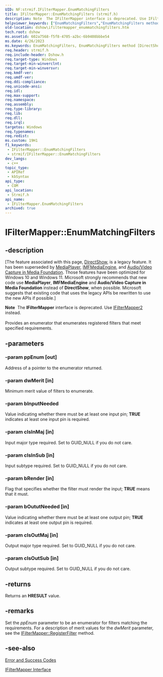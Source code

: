 ```yaml
---
UID: NF:strmif.IFilterMapper.EnumMatchingFilters
title: IFilterMapper::EnumMatchingFilters (strmif.h)
description: Note  The IFilterMapper interface is deprecated. Use IFilterMapper2 instead. Provides an enumerator that enumerates registered filters that meet specified requirements.
helpviewer_keywords: ["EnumMatchingFilters","EnumMatchingFilters method [DirectShow]","EnumMatchingFilters method [DirectShow]","IFilterMapper interface","IFilterMapper interface [DirectShow]","EnumMatchingFilters method","IFilterMapper.EnumMatchingFilters","IFilterMapper::EnumMatchingFilters","IFilterMapperEnumMatchingFilters","dshow.ifiltermapper_enummatchingfilters","strmif/IFilterMapper::EnumMatchingFilters"]
old-location: dshow\ifiltermapper_enummatchingfilters.htm
tech.root: dshow
ms.assetid: 602a7568-f5f8-4705-a2bc-6b9408bbbe54
ms.date: 4/26/2023
ms.keywords: EnumMatchingFilters, EnumMatchingFilters method [DirectShow], EnumMatchingFilters method [DirectShow],IFilterMapper interface, IFilterMapper interface [DirectShow],EnumMatchingFilters method, IFilterMapper.EnumMatchingFilters, IFilterMapper::EnumMatchingFilters, IFilterMapperEnumMatchingFilters, dshow.ifiltermapper_enummatchingfilters, strmif/IFilterMapper::EnumMatchingFilters
req.header: strmif.h
req.include-header: Dshow.h
req.target-type: Windows
req.target-min-winverclnt: 
req.target-min-winversvr: 
req.kmdf-ver: 
req.umdf-ver: 
req.ddi-compliance: 
req.unicode-ansi: 
req.idl: 
req.max-support: 
req.namespace: 
req.assembly: 
req.type-library: 
req.lib: 
req.dll: 
req.irql: 
targetos: Windows
req.typenames: 
req.redist: 
ms.custom: 19H1
f1_keywords:
 - IFilterMapper::EnumMatchingFilters
 - strmif/IFilterMapper::EnumMatchingFilters
dev_langs:
 - c++
topic_type:
 - APIRef
 - kbSyntax
api_type:
 - COM
api_location:
 - Strmif.h
api_name:
 - IFilterMapper.EnumMatchingFilters
archived: true
---
```


# IFilterMapper::EnumMatchingFilters


## -description

\[The feature associated with this page, [DirectShow](/windows/win32/directshow/directshow), is a legacy feature. It has been superseded by [MediaPlayer](/uwp/api/Windows.Media.Playback.MediaPlayer), [IMFMediaEngine](/windows/win32/api/mfmediaengine/nn-mfmediaengine-imfmediaengine), and [Audio/Video Capture in Media Foundation](/windows/win32/medfound/audio-video-capture-in-media-foundation). Those features have been optimized for Windows 10 and Windows 11. Microsoft strongly recommends that new code use **MediaPlayer**, **IMFMediaEngine** and **Audio/Video Capture in Media Foundation** instead of **DirectShow**, when possible. Microsoft suggests that existing code that uses the legacy APIs be rewritten to use the new APIs if possible.\]

<div class="alert"><b>Note</b>  The <b>IFilterMapper</b> interface is deprecated. Use <a href="/windows/desktop/api/strmif/nn-strmif-ifiltermapper2">IFilterMapper2</a> instead.</div>
<div> </div>
Provides an enumerator that enumerates registered filters that meet specified requirements.

## -parameters

### -param ppEnum [out]

Address of a pointer to the enumerator returned.

### -param dwMerit [in]

Minimum merit value of filters to enumerate.

### -param bInputNeeded

Value indicating whether there must be at least one input pin; <b>TRUE</b> indicates at least one input pin is required.

### -param clsInMaj [in]

Input major type required. Set to GUID_NULL if you do not care.

### -param clsInSub [in]

Input subtype required. Set to GUID_NULL if you do not care.

### -param bRender [in]

Flag that specifies whether the filter must render the input; <b>TRUE</b> means that it must.

### -param bOututNeeded [in]

Value indicating whether there must be at least one output pin; <b>TRUE</b> indicates at least one output pin is required.

### -param clsOutMaj [in]

Output major type required. Set to GUID_NULL if you do not care.

### -param clsOutSub [in]

Output subtype required. Set to GUID_NULL if you do not care.

## -returns

Returns an <b>HRESULT</b> value.

## -remarks

Set the <i>ppEnum</i> parameter to be an enumerator for filters matching the requirements. For a description of merit values for the <i>dwMerit</i> parameter, see the <a href="/windows/desktop/api/strmif/nf-strmif-ifiltermapper-registerfilter">IFilterMapper::RegisterFilter</a> method.

## -see-also

<a href="/windows/desktop/DirectShow/error-and-success-codes">Error and Success Codes</a>



<a href="/windows/desktop/api/strmif/nn-strmif-ifiltermapper">IFilterMapper Interface</a>